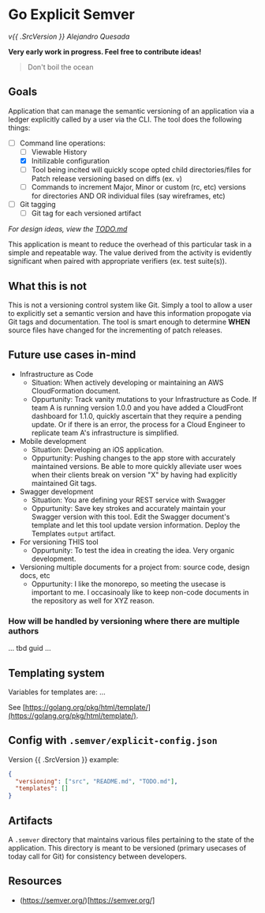 # Go Explicit Semver

_v{{ .SrcVersion }} Alejandro Quesada_

**Very early work in progress. Feel free to contribute ideas!**

> Don't boil the ocean

## Goals

Application that can manage the semantic versioning of an application via a ledger explicitly called by a user via the CLI. The tool does the following things:

- [ ] Command line operations:
  - [ ] Viewable History
  - [x] Initilizable configuration
  - [ ] Tool being incited will quickly scope opted child directories/files for Patch release versioning based on diffs (ex. `v`)
  - [ ] Commands to increment Major, Minor or custom (rc, etc) versions for directories AND OR individual files (say wireframes, etc)
- [ ] Git tagging
  - [ ] Git tag for each versioned artifact

_For design ideas, view the [TODO.md](./TODO.md)_

This application is meant to reduce the overhead of this particular task in a simple and repeatable way. The value derived from the activity is evidently significant when paired with appropriate verifiers (ex. test suite(s)).

## What this is not

This is not a versioning control system like Git. Simply a tool to allow a user to explicitly set a semantic version and have this information propogate via Git tags and documentation. The tool is smart enough to determine **WHEN** source files have changed for the incrementing of patch releases.

## Future use cases in-mind

- Infrastructure as Code
  - Situation: When actively developing or maintaining an AWS CloudFormation document.
  - Oppurtunity: Track vanity mutations to your Infrastructure as Code. If team A is running version 1.0.0 and you have added a CloudFront dashboard for 1.1.0, quickly ascertain that they require a pending update. Or if there is an error, the process for a Cloud Engineer to replicate team A's infrastructure is simplified.
- Mobile development
  - Situation: Developing an iOS application.
  - Oppurtunity: Pushing changes to the app store with accurately maintained versions. Be able to more quickly alleviate user woes when their clients break on version "X" by having had explicitly maintained Git tags.
- Swagger development
  - Situation: You are defining your REST service with Swagger
  - Oppurtunity: Save key strokes and accurately maintain your Swagger version with this tool. Edit the Swagger document's template and let this tool update version information. Deploy the Templates `output` artifact.
- For versioning THIS tool
  - Oppurtunity: To test the idea in creating the idea. Very organic development.
- Versioning multiple documents for a project from: source code, design docs, etc
  - Oppurtunity: I like the monorepo, so meeting the usecase is important to me. I occasinoaly like to keep non-code documents in the repository as well for XYZ reason.

### How will be handled by versioning where there are multiple authors

... tbd guid ...

## Templating system

Variables for templates are: ...

See [https://golang.org/pkg/html/template/](https://golang.org/pkg/html/template/).

## Config with `.semver/explicit-config.json`

Version {{ .SrcVersion }} example:

```json
{
  "versioning": ["src", "README.md", "TODO.md"],
  "templates": []
}
```

## Artifacts

A `.semver` directory that maintains various files pertaining to the state of the application. This directory is meant to be versioned (primary usecases of today call for Git) for consistency between developers.

## Resources

- (https://semver.org/)[https://semver.org/]
